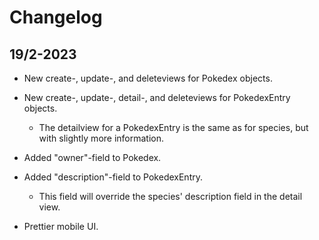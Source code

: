 # Changelog

## 19/2-2023

- New create-, update-, and deleteviews for Pokedex objects.

- New create-, update-, detail-, and deleteviews for PokedexEntry objects.

  - The detailview for a PokedexEntry is the same as for species, but with slightly more information.

- Added "owner"-field to Pokedex.

- Added "description"-field to PokedexEntry.

  - This field will override the species' description field in the detail view.

- Prettier mobile UI.
